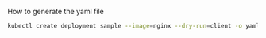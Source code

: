 How to generate the yaml file

```bash
kubectl create deployment sample --image=nginx --dry-run=client -o yaml > deploy.yml
```
